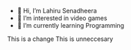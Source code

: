 - 👋 Hi, I’m Lahiru Senadheera
- 👀 I’m interested in video games
- 🌱 I’m currently learning Programming
 
This is a change
This is unneccesary
<!---
Senadheera-eng/Senadheera-eng is a ✨ special ✨ repository because its `README.md` (this file) appears on your GitHub profile.
You can click the Preview link to take a look at your changes.
--->
